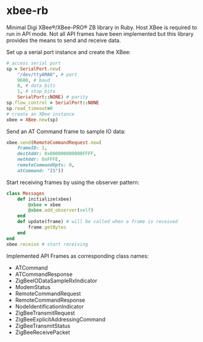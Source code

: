 # xbee-rb
Minimal Digi XBee®/XBee-PRO® ZB library in Ruby.
Host XBee is required to run in API mode.
Not all API frames have been implemented but this library provides
the means to send and receive data.

Set up a serial port instance and create the XBee:
```ruby
# access serial port
sp = SerialPort.new(
	"/dev/ttyAMA0", # port
	9600, # baud                                                 
	8, # data_bits
	1, # stop_bits
	SerialPort::NONE) # parity
sp.flow_control = SerialPort::NONE
sp.read_timeout=0
# create an XBee instance
xbee = XBee.new(sp)
```


Send an AT Command frame to sample IO data:
```ruby
xbee.send(RemoteCommandRequest.new(
	frameID: 1,
	destAddr: 0x000000000000FFFF,
	netAddr: 0xFFFE,
	remoteCommandOpts: 0,
	atCommand: "IS"))
```

Start receiving frames by using the observer pattern:
```ruby
class Messages
	def initialize(xbee)
		@xbee = xbee
		@xbee.add_observer(self)
	end
 	def update(frame) # will be called when a frame is received
 		frame.getBytes
 	end
end
xbee.receive # start receiving
```

Implemented API Frames as corresponding class names:

* ATCommand
* ATCommandResponse
* ZigBeeIODataSampleRxIndicator
* ModemStatus
* RemoteCommandRequest
* RemoteCommandResponse
* NodeIdentificationIndicator
* ZigBeeTransmitRequest
* ZigBeeExplicitAddressingCommand
* ZigBeeTransmitStatus
* ZigBeeReceivePacket